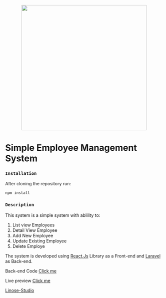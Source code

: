 <p align="center"><a href="https://laravel.com" target="_blank"><img src="https://reactjs.org/logo-og.png" width="400"></a></p>

# Simple Employee Management System 

### `Installation`
After cloning the repository run: 

    npm install

### `Description`

This system is a simple system with ablility to:

 1. List view Employees
 2. Detail View Employee
 3. Add New Employee
 4. Update Existing Employee
 5. Delete Employe

The system is developed using <a href="https://reactjs.org/" target="_blank">React.Js</a> Library as a Front-end and <a href="https://laravel.com/" target="_blank">Laravel</a> as  Back-end.

Back-end Code <a href="https://github.com/NafMKD/emp-mangement-backend" target="_blank">Click me</a>

Live preview <a href="https://react-emp-managment.herokuapp.com/" target="_blank">Click me</a>

<a href="http://linose-studio.herokuapp.com/" target="_blank">Linose-Studio</a>
